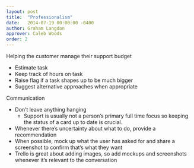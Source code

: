 ```yaml
---
layout: post
title:  "Professionalism"
date:   2014-07-19 00:00:00 -0400
author: Graham Langdon
approver: Caleb Woods
order: 2
---
```


Helping the customer manage their support budget

* Estimate task
* Keep track of hours on task
* Raise flag if a task shapes up to be much bigger
* Suggest alternative approaches when appropriate

Communication

* Don’t leave anything hanging
  * Support is usually not a person’s primary full time focus so keeping the status of a card up to date is crucial.
* Whenever there’s uncertainty about what to do, provide a recommendation
* When possible, mock up what the user has asked for and share a screenshot to confirm that’s what they want
* Trello is great about adding images, so add mockups and screenshots whenever it’s relevant to the conversation
